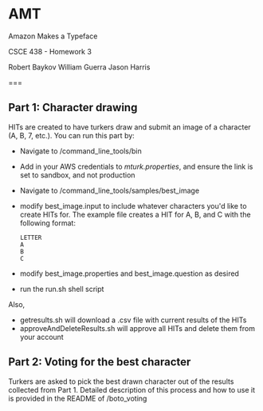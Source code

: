 AMT
===

Amazon Makes a Typeface

CSCE 438 - Homework 3

Robert Baykov
William Guerra
Jason Harris

===
## Part 1: Character drawing
HITs are created to have turkers draw and submit an image of a character (A, B, 7, etc.).
You can run this part by:
* Navigate to /command_line_tools/bin
* Add in your AWS credentials to _mturk.properties_, and ensure the link is set to sandbox, and not production
* Navigate to /command_line_tools/samples/best_image
* modify best_image.input to include whatever characters you'd like to create HITs for. The example file creates a HIT for A, B, and C with the following format:

	```
	LETTER  
	A  
	B  
	C  
	```
* modify best_image.properties and best_image.question as desired
* run the run.sh shell script

Also,
* getresults.sh will download a .csv file with current results of the HITs
* approveAndDeleteResults.sh will approve all HITs and delete them from your account

## Part 2: Voting for the best character
Turkers are asked to pick the best drawn character out of the results collected from Part 1. Detailed description of this process and how to use it is provided in the README of /boto_voting